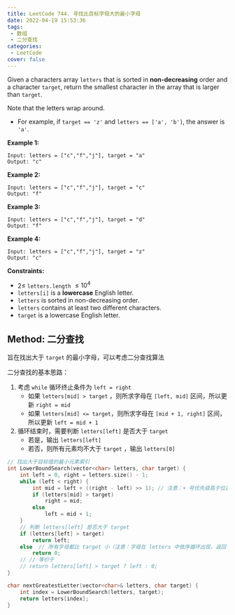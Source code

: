 ```yaml
---
title: LeetCode 744. 寻找比目标字母大的最小字母
date: 2022-04-19 15:53:36
tags:
 - 数组
 - 二分查找
categories:
 - LeetCode
cover: false
---
```


Given a characters array `letters` that is sorted in **non-decreasing** order and a character `target`, return the smallest character in the array that is larger than `target`.

Note that the letters wrap around.
 - For example, if `target == 'z'` and `letters == ['a', 'b']`, the answer is `'a'`.

**Example 1:**

    Input: letters = ["c","f","j"], target = "a"
    Output: "c"


**Example 2:**

    Input: letters = ["c","f","j"], target = "c"
    Output: "f"


**Example 3:**

    Input: letters = ["c","f","j"], target = "d"
    Output: "f"


**Example 4:**

    Input: letters = ["c","f","j"], target = "z"
    Output: "c"


**Constraints:**
 - $2 \le$ `letters.length` $\le 10^4$
 - `letters[i]` is a **lowercase** English letter.
 - `letters` is sorted in non-decreasing order.
 - `letters` contains at least two different characters.
 - `target` is a lowercase English letter.


## Method: 二分查找

旨在找出大于 `target` 的最小字母，可以考虑二分查找算法

二分查找的基本思路：
 1. 考虑 `while` 循环终止条件为 `left = right`
    - 如果 `letters[mid] > target` ，则所求字母在 `[left, mid]` 区间，所以更新 `right = mid`
    - 如果 `letters[mid] <= target`，则所求字母在 `[mid + 1, right]` 区间，所以更新 `left = mid + 1`
 2. 循环结束时，需要判断 `letters[left]` 是否大于 `target`
     - 若是，输出 `letters[left]`
     - 若否，则所有元素均不大于 `target` ，输出 `letters[0]`

```cpp
// 找出大于目标值的最小元素索引
int LowerBoundSearch(vector<char> letters, char target) {
    int left = 0, right = letters.size() - 1;
    while (left < right) {
        int mid = left + ((right - left) >> 1); // 注意：+ 号优先级高于位运算 >> ，需要将 (right - left) >> 1 括起来
        if (letters[mid] > target)
            right = mid;
        else
            left = mid + 1;
    }
    // 判断 letters[left] 是否大于 target
    if (letters[left] > target)
        return left;
    else  // 所有字母都比 target 小（注意：字母在 letters 中依序循环出现，返回 0 ）
        return 0;
    // // 等价于
    // return letters[left] > target ? left : 0;
}

char nextGreatestLetter(vector<char>& letters, char target) {
    int index = LowerBoundSearch(letters, target);
    return letters[index];
}
```